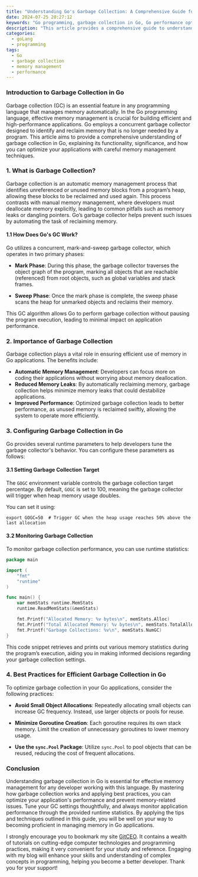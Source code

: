 ```yaml
---
title: "Understanding Go's Garbage Collection: A Comprehensive Guide for Beginners"
date: 2024-07-25 20:27:12
keywords: "Go programming, garbage collection in Go, Go performance optimization, Go memory management, beginners guide to Go"
description: "This article provides a comprehensive guide to understanding garbage collection in Go programming. It covers the basics of how garbage collection works, its importance for memory management, and detailed steps and examples to help beginners grasp the concepts. Additionally, readers will learn how to tune garbage collection for better performance and explore related topics for deeper knowledge. Perfect for those new to Go and looking to optimize their applications."
categories:
  - goLang
  - programming
tags:
  - Go
  - garbage collection
  - memory management
  - performance
---
```


### Introduction to Garbage Collection in Go

Garbage collection (GC) is an essential feature in any programming language that manages memory automatically. In the Go programming language, effective memory management is crucial for building efficient and high-performance applications. Go employs a concurrent garbage collector designed to identify and reclaim memory that is no longer needed by a program. This article aims to provide a comprehensive understanding of garbage collection in Go, explaining its functionality, significance, and how you can optimize your applications with careful memory management techniques. 

<!-- more -->

### 1. What is Garbage Collection?

Garbage collection is an automatic memory management process that identifies unreferenced or unused memory blocks from a program’s heap, allowing these blocks to be reclaimed and used again. This process contrasts with manual memory management, where developers must deallocate memory explicitly, leading to common pitfalls such as memory leaks or dangling pointers. Go’s garbage collector helps prevent such issues by automating the task of reclaiming memory.

#### 1.1 How Does Go's GC Work?

Go utilizes a concurrent, mark-and-sweep garbage collector, which operates in two primary phases: 

- **Mark Phase**: During this phase, the garbage collector traverses the object graph of the program, marking all objects that are reachable (referenced) from root objects, such as global variables and stack frames.

- **Sweep Phase**: Once the mark phase is complete, the sweep phase scans the heap for unmarked objects and reclaims their memory.

This GC algorithm allows Go to perform garbage collection without pausing the program execution, leading to minimal impact on application performance.

### 2. Importance of Garbage Collection

Garbage collection plays a vital role in ensuring efficient use of memory in Go applications. The benefits include:

- **Automatic Memory Management**: Developers can focus more on coding their applications without worrying about memory deallocation.
- **Reduced Memory Leaks**: By automatically reclaiming memory, garbage collection helps minimize memory leaks that could destabilize applications.
- **Improved Performance**: Optimized garbage collection leads to better performance, as unused memory is reclaimed swiftly, allowing the system to operate more efficiently.

### 3. Configuring Garbage Collection in Go

Go provides several runtime parameters to help developers tune the garbage collector's behavior. You can configure these parameters as follows:

#### 3.1 Setting Garbage Collection Target

The `GOGC` environment variable controls the garbage collection target percentage. By default, `GOGC` is set to 100, meaning the garbage collector will trigger when heap memory usage doubles. 

You can set it using:
```shell
export GOGC=50  # Trigger GC when the heap usage reaches 50% above the last allocation
```

#### 3.2 Monitoring Garbage Collection

To monitor garbage collection performance, you can use runtime statistics:
```go
package main

import (
    "fmt"
    "runtime"
)

func main() {
    var memStats runtime.MemStats
    runtime.ReadMemStats(&memStats)

    fmt.Printf("Allocated Memory: %v bytes\n", memStats.Alloc)
    fmt.Printf("Total Allocated Memory: %v bytes\n", memStats.TotalAlloc)
    fmt.Printf("Garbage Collections: %v\n", memStats.NumGC)
}
```
This code snippet retrieves and prints out various memory statistics during the program’s execution, aiding you in making informed decisions regarding your garbage collection settings.

### 4. Best Practices for Efficient Garbage Collection in Go

To optimize garbage collection in your Go applications, consider the following practices:

- **Avoid Small Object Allocations**: Repeatedly allocating small objects can increase GC frequency. Instead, use larger objects or pools for reuse.

- **Minimize Goroutine Creation**: Each goroutine requires its own stack memory. Limit the creation of unnecessary goroutines to lower memory usage.

- **Use the `sync.Pool` Package**: Utilize `sync.Pool` to pool objects that can be reused, reducing the cost of frequent allocations.

### Conclusion

Understanding garbage collection in Go is essential for effective memory management for any developer working with this language. By mastering how garbage collection works and applying best practices, you can optimize your application's performance and prevent memory-related issues. Tune your GC settings thoughtfully, and always monitor application performance through the provided runtime statistics. By applying the tips and techniques outlined in this guide, you will be well on your way to becoming proficient in managing memory in Go applications.

I strongly encourage you to bookmark my site [GitCEO](https://gitceo.com). It contains a wealth of tutorials on cutting-edge computer technologies and programming practices, making it very convenient for your study and reference. Engaging with my blog will enhance your skills and understanding of complex concepts in programming, helping you become a better developer. Thank you for your support!